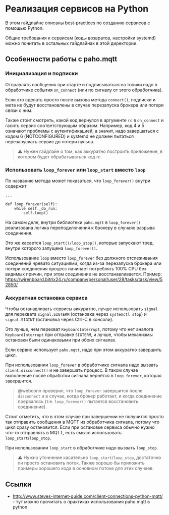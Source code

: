 Реализация сервисов на Python
=============================

В этом гайдлайне описаны best-practices по созданию сервисов с помощью Python.

Общие требования к сервисам (коды возвратов, настройки systemd) можно почитать
в остальных гайдлайнах в этой директории.


Особенности работы с paho.mqtt
------------------------------

### Инициализация и подписки

Отправлять сообщения при старте и подписываться на топики надо в обработчике
события `on_connect` (или по сигналу от этого обработчика).

Если это сделать просто после вызова метода `connect()`, подписки и мета
не будут восстановлены в случае перезапуска брокера или потери связи с ним.

Также стоит смотреть, какой код вернулся в аргументе `rc` в `on_connect`
и гасить сервис соответствующим образом. Например, код 4 и 5 означают проблемы
с аутентификацией, а значит, надо завершаться с кодом 6 (NOTCONFIGURED)
и systemd не должен пытаться перезапускать сервис до потери пульса.

> :warning: Нужен гайдлайн о том, как аккуратно построить приложение,
> в котором будет обрабатываться код rc.

### Использовать `loop_forever` или `loop_start` вместо `loop`

По названию метода может показаться, что `loop_forever()` внутри содержит

```python3
...

def loop_forever(self):
    while self._do_run:
        self.loop()
```

На самом деле, внутри библиотеки `paho.mqtt` в `loop_forever()` реализована
логика переподключения к брокеру в случаях разрыва соединения.

Это же касается `loop_start()/loop_stop()`, которые запускают тред, внутри
которого запущена `loop_forever()`.

Использование `loop` вместо `loop_forever` без должного отслеживания
соединений чревато ситуациями, когда из-за перезапуска брокера или потери
соединения процесс начинает потреблять 100% CPU без видимых причин, при
этом соединение не восстанавливается. Пример:
https://wirenboard.bitrix24.ru/company/personal/user/28/tasks/task/view/52850/


### Аккуратная остановка сервиса

Чтобы останавливать сервисы аккуратно, лучше использовать `signal`
для перехвата `signal.SIGTERM` (остановка через `systemctl stop`)
и `signal.SIGINT` (остановка через Ctrl-C в консоли).

Это лучше, чем перехват `KeyboardInterrupt`, потому что нет аналога
`KeyboardInterrupt` при отправке `SIGTERM`, и лучше, чтобы механизмы
остановки были одинаковыми при обоих сигналах.

Если сервис использует `paho.mqtt`, надо при этом аккуратно завершить
цикл.

При использовании `loop_forever` в обработчике сигнала надо вызвать
`client.disconnect()` и не завершать процесс. В таком случае выполнение
после обработки сигнала вернётся в `loop_forever`, которая завершится.

> @webconn проверил, что `loop_forever` завершится после `disconnect`
> и в случае, когда брокер работает, и когда соединение прервалось
> (т.е. `loop_forever()` пытается восстановить соединение).

Стоит отметить, что в этом случае при завершении не получится просто
так отправить сообщения в MQTT из обработчика сигнала, потому что
цикл сразу остановится. Если при остановке сервиса обычно нужно что-то
отправлять в MQTT, есть смысл использовать `loop_start`/`loop_stop`.

При использовании `loop_start` в обработчике надо вызвать `loop_stop`.

> :warning: Нужно уточнение касательно `loop_start`/`loop_stop`,
> достаточно ли просто остановить поток. Также хорошо бы приложить
> примеры хорошего кода в основном потоке для этих случаев.


Ссылки
------

  * http://www.steves-internet-guide.com/client-connections-python-mqtt/ -
    тут можно прочитать о практиках использования paho.mqtt в python
